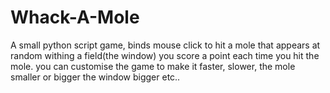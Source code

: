 # Whack-A-Mole
A small python script game, binds mouse click to hit a mole that appears at random withing a field(the window) you score a point each time you hit the mole. you can customise the game to make it faster, slower, the mole smaller or bigger the window bigger etc..
